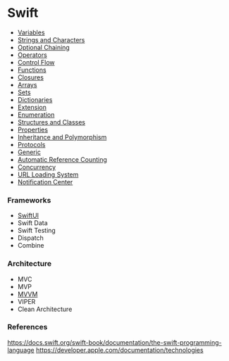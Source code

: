 # Swift
- [Variables](https://github.com/omercankoc/documents-swift/blob/master/Sources/Fundamentals/Variables.md)
- [Strings and Characters](https://github.com/omercankoc/documents-swift/blob/master/Sources/Fundamentals/StringsAndCharacters.md)
- [Optional Chaining](https://github.com/omercankoc/documents-swift/blob/master/Sources/Fundamentals/OptionalChaining.md)
- [Operators](https://github.com/omercankoc/documents-swift/blob/master/Sources/Fundamentals/Operators.md)
- [Control Flow](https://github.com/omercankoc/documents-swift/blob/master/Sources/Fundamentals/ControlFlow.md)
- [Functions](https://github.com/omercankoc/documents-swift/blob/master/Sources/Fundamentals/Functions.md)
- [Closures](https://github.com/omercankoc/documents-swift/blob/master/Sources/Fundamentals/Closures.md)
- [Arrays](https://github.com/omercankoc/documents-swift/blob/master/Sources/Fundamentals/Arrays.md)
- [Sets](https://github.com/omercankoc/documents-swift/blob/master/Sources/Fundamentals/Sets.md)
- [Dictionaries](https://github.com/omercankoc/documents-swift/blob/master/Sources/Fundamentals/Dictionaries.md)
- [Extension](https://github.com/omercankoc/documents-swift/blob/master/Sources/Fundamentals/Extension.md)
- [Enumeration](https://github.com/omercankoc/documents-swift/blob/master/Sources/Fundamentals/Enumeration.md)
- [Structures and Classes](https://github.com/omercankoc/documents-swift/blob/master/Sources/Fundamentals/StructuresAndClasses.md)
- [Properties](https://github.com/omercankoc/documents-swift/blob/master/Sources/Fundamentals/Properties.md)
- [Inheritance and Polymorphism](https://github.com/omercankoc/documents-swift/blob/master/Sources/Fundamentals/InheritanceAndPolymorphism.md)
- [Protocols](https://github.com/omercankoc/documents-swift/blob/master/Sources/Fundamentals/Protocols.md)
- [Generic](https://github.com/omercankoc/documents-swift/blob/master/Sources/Fundamentals/Generic.md)
- [Automatic Reference Counting](https://github.com/omercankoc/documents-swift/blob/master/Sources/Fundamentals/AutomaticReferenceCounting.md)
- [Concurrency](https://github.com/omercankoc/documents-swift/blob/master/Sources/Fundamentals/Concurrency.md)
- [URL Loading System](https://github.com/omercankoc/swift-development/blob/master/Sources/URLLoadingSystem/URLLoadingSystem.md)
- [Notification Center](https://github.com/omercankoc/documents-swift/blob/master/Sources/Notifications.md)

### Frameworks
- [SwiftUI](https://github.com/omercankoc/swift-development/blob/master/Sources/SwiftUI/SwiftUI.md)
- Swift Data
- Swift Testing
- Dispatch
- Combine

### Architecture
- MVC
- MVP
- [MVVM](https://github.com/omercankoc/swift-handbook/blob/master/Sources/MVVM/MVVM.md)
- VIPER
- Clean Architecture

### References
https://docs.swift.org/swift-book/documentation/the-swift-programming-language
https://developer.apple.com/documentation/technologies
